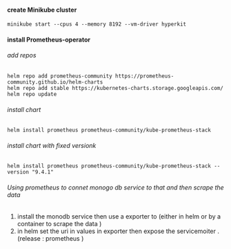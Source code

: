 #### create Minikube cluster

    minikube start --cpus 4 --memory 8192 --vm-driver hyperkit

#### install Prometheus-operator

###### add repos

    helm repo add prometheus-community https://prometheus-community.github.io/helm-charts
    helm repo add stable https://kubernetes-charts.storage.googleapis.com/
    helm repo update

###### install chart

    helm install prometheus prometheus-community/kube-prometheus-stack

###### install chart with fixed versionk

    helm install prometheus prometheus-community/kube-prometheus-stack --version "9.4.1"


###### Using prometheus to connet monogo db service to that and then scrape the data

1. install the monodb service then use a exporter to (either in helm or by a container to scrape the data )
2. in helm set the uri in values in exporter then expose the servicemoiter .(release : prometheus )
